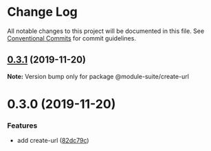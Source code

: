 # Change Log

All notable changes to this project will be documented in this file.
See [Conventional Commits](https://conventionalcommits.org) for commit guidelines.

## [0.3.1](https://github.com/zelzen/module-suite/compare/@module-suite/create-url@0.3.0...@module-suite/create-url@0.3.1) (2019-11-20)

**Note:** Version bump only for package @module-suite/create-url





# 0.3.0 (2019-11-20)


### Features

* add create-url ([82dc79c](https://github.com/zelzen/module-suite/commit/82dc79cd4e1cba0173c52f2ea9bd31571be6161f))
